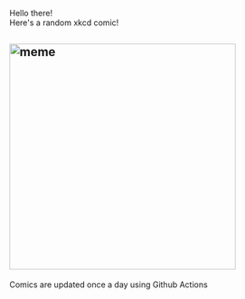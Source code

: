 Hello there! <br>Here's a random xkcd comic!<br>
## <img src="https://imgs.xkcd.com/comics/mobius_battle.png" alt="meme" width="400"/><br>
Comics are updated once a day using Github Actions